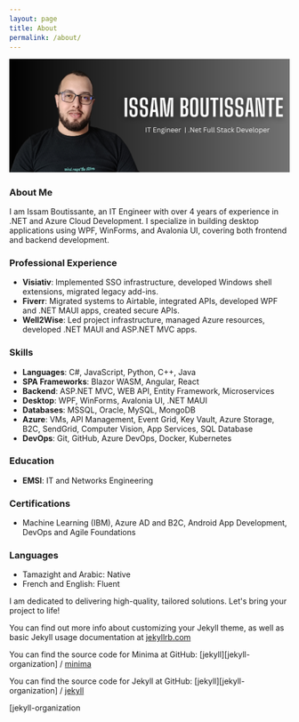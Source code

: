 ```yaml
---
layout: page
title: About
permalink: /about/
---
```


![Issam Boutissante](assets/banner.png) <!-- You can add another image or use the same banner -->

### About Me

I am Issam Boutissante, an IT Engineer with over 4 years of experience in .NET and Azure Cloud Development. I specialize in building desktop applications using WPF, WinForms, and Avalonia UI, covering both frontend and backend development.

### Professional Experience

- **Visiativ**: Implemented SSO infrastructure, developed Windows shell extensions, migrated legacy add-ins.
- **Fiverr**: Migrated systems to Airtable, integrated APIs, developed WPF and .NET MAUI apps, created secure APIs.
- **Well2Wise**: Led project infrastructure, managed Azure resources, developed .NET MAUI and ASP.NET MVC apps.

### Skills

- **Languages**: C#, JavaScript, Python, C++, Java
- **SPA Frameworks**: Blazor WASM, Angular, React
- **Backend**: ASP.NET MVC, WEB API, Entity Framework, Microservices
- **Desktop**: WPF, WinForms, Avalonia UI, .NET MAUI
- **Databases**: MSSQL, Oracle, MySQL, MongoDB
- **Azure**: VMs, API Management, Event Grid, Key Vault, Azure Storage, B2C, SendGrid, Computer Vision, App Services, SQL Database
- **DevOps**: Git, GitHub, Azure DevOps, Docker, Kubernetes

### Education

- **EMSI**: IT and Networks Engineering

### Certifications

- Machine Learning (IBM), Azure AD and B2C, Android App Development, DevOps and Agile Foundations

### Languages

- Tamazight and Arabic: Native
- French and English: Fluent

I am dedicated to delivering high-quality, tailored solutions. Let's bring your project to life!

You can find out more info about customizing your Jekyll theme, as well as basic Jekyll usage documentation at [jekyllrb.com](https://jekyllrb.com/)

You can find the source code for Minima at GitHub:
[jekyll][jekyll-organization] /
[minima](https://github.com/jekyll/minima)

You can find the source code for Jekyll at GitHub:
[jekyll][jekyll-organization] /
[jekyll](https://github.com/jekyll/jekyll)

[jekyll-organization
